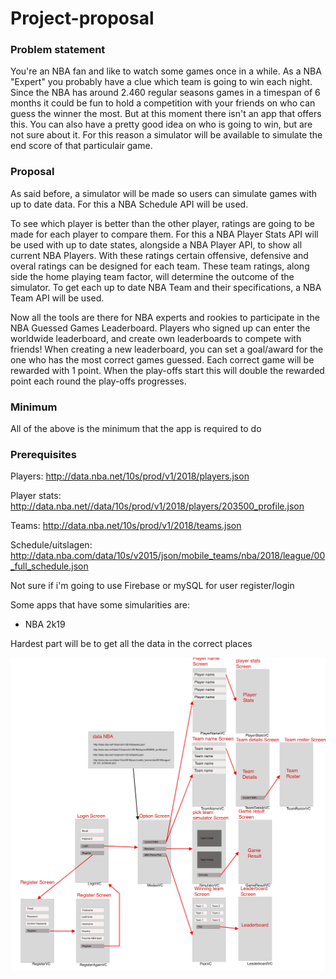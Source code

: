 # Project-proposal
### Problem statement
You're an NBA fan and like to watch some games once in a while. As a NBA "Expert" you probably have a clue which team is going to win each night. Since the NBA has around 2.460 regular seasons games in a timespan of 6 months it could be fun to hold a competition with your friends on who can guess the winner the most. But at this moment there isn't an app that offers this. 
You can also have a pretty good idea on who is going to win, but are not sure about it. For this reason a simulator will be available to simulate the end score of that particulair game.

### Proposal
As said before, a simulator will be made so users can simulate games with up to date data. For this a NBA Schedule API will be used.

To see which player is better than the other player, ratings are going to be made for each player to compare them. For this a NBA Player Stats API will be used with up to date states, alongside a NBA Player API, to show all current NBA Players. 
With these ratings certain offensive, defensive and overal ratings can be designed for each team. These team ratings, along side the home playing team factor, will determine the outcome of the simulator. To get each up to date NBA Team and their specifications, a NBA Team API will be used. 

Now all the tools are there for NBA experts and rookies to participate in the NBA Guessed Games Leaderboard. Players who signed up can enter the worldwide leaderboard, and create own leaderboards to compete with friends! When creating a new leaderboard, you can set a goal/award for the one who has the most correct games guessed. Each correct game will be rewarded with 1 point. When the play-offs start this will double the rewarded point each round the play-offs progresses. 

### Minimum
All of the above is the minimum that the app is required to do

### Prerequisites
Players: http://data.nba.net/10s/prod/v1/2018/players.json

Player stats: http://data.nba.net//data/10s/prod/v1/2018/players/203500_profile.json

Teams: http://data.nba.net/10s/prod/v1/2018/teams.json

Schedule/uitslagen: http://data.nba.com/data/10s/v2015/json/mobile_teams/nba/2018/league/00_full_schedule.json 

Not sure if i'm going to use Firebase or mySQL for user register/login

Some apps that have some simularities are:
- NBA 2k19 

Hardest part will be to get all the data in the correct places

![afbeelding van app](docs/NBAVisualisatie.png)
